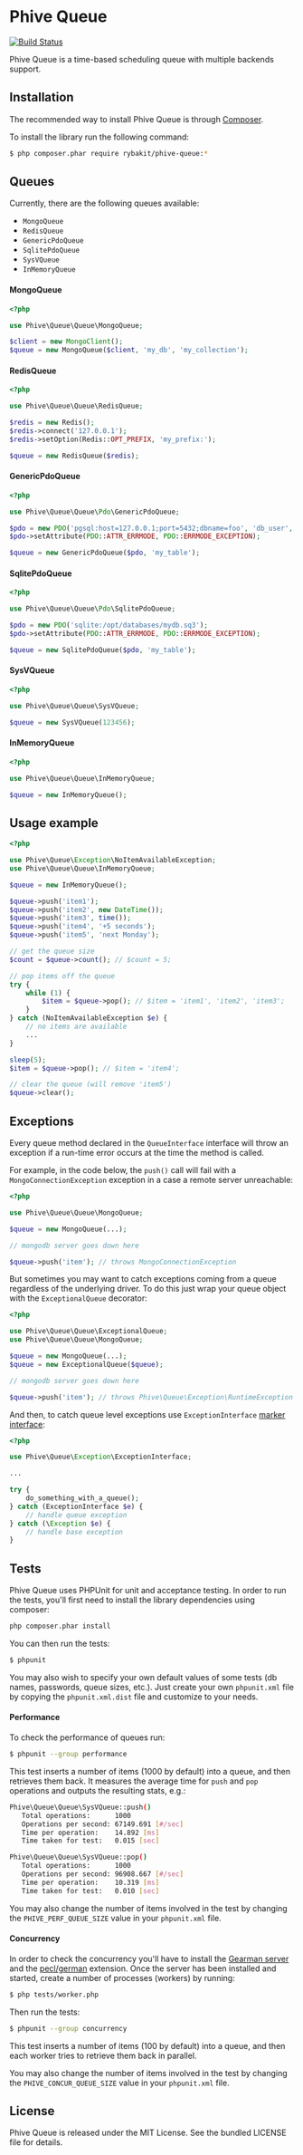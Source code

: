 Phive Queue
===========
[![Build Status](https://secure.travis-ci.org/rybakit/phive-queue.png?branch=master)](http://travis-ci.org/rybakit/phive-queue)

Phive Queue is a time-based scheduling queue with multiple backends support.


## Installation

The recommended way to install Phive Queue is through [Composer](http://getcomposer.org).

To install the library run the following command:

```sh
$ php composer.phar require rybakit/phive-queue:*
```


## Queues

Currently, there are the following queues available:

* `MongoQueue`
* `RedisQueue`
* `GenericPdoQueue`
* `SqlitePdoQueue`
* `SysVQueue`
* `InMemoryQueue`

#### MongoQueue

```php
<?php

use Phive\Queue\Queue\MongoQueue;

$client = new MongoClient();
$queue = new MongoQueue($client, 'my_db', 'my_collection');
```

#### RedisQueue

```php
<?php

use Phive\Queue\Queue\RedisQueue;

$redis = new Redis();
$redis->connect('127.0.0.1');
$redis->setOption(Redis::OPT_PREFIX, 'my_prefix:');

$queue = new RedisQueue($redis);
```

#### GenericPdoQueue

```php
<?php

use Phive\Queue\Queue\Pdo\GenericPdoQueue;

$pdo = new PDO('pgsql:host=127.0.0.1;port=5432;dbname=foo', 'db_user', 'db_pass');
$pdo->setAttribute(PDO::ATTR_ERRMODE, PDO::ERRMODE_EXCEPTION);

$queue = new GenericPdoQueue($pdo, 'my_table');
```

#### SqlitePdoQueue

```php
<?php

use Phive\Queue\Queue\Pdo\SqlitePdoQueue;

$pdo = new PDO('sqlite:/opt/databases/mydb.sq3');
$pdo->setAttribute(PDO::ATTR_ERRMODE, PDO::ERRMODE_EXCEPTION);

$queue = new SqlitePdoQueue($pdo, 'my_table');
```

#### SysVQueue

```php
<?php

use Phive\Queue\Queue\SysVQueue;

$queue = new SysVQueue(123456);
```

#### InMemoryQueue

```php
<?php

use Phive\Queue\Queue\InMemoryQueue;

$queue = new InMemoryQueue();
```


## Usage example

```php
<?php

use Phive\Queue\Exception\NoItemAvailableException;
use Phive\Queue\Queue\InMemoryQueue;

$queue = new InMemoryQueue();

$queue->push('item1');
$queue->push('item2', new DateTime());
$queue->push('item3', time());
$queue->push('item4', '+5 seconds');
$queue->push('item5', 'next Monday');

// get the queue size
$count = $queue->count(); // $count = 5;

// pop items off the queue
try {
    while (1) {
        $item = $queue->pop(); // $item = 'item1', 'item2', 'item3';
    }
} catch (NoItemAvailableException $e) {
    // no items are available
    ...
}

sleep(5);
$item = $queue->pop(); // $item = 'item4';

// clear the queue (will remove 'item5')
$queue->clear();
```


## Exceptions

Every queue method declared in the `QueueInterface` interface will throw an exception if a run-time error occurs at the time the method is called.

For example, in the code below, the `push()` call will fail with a `MongoConnectionException` exception in a case a remote server unreachable:

```php
<?php

use Phive\Queue\Queue\MongoQueue;

$queue = new MongoQueue(...);

// mongodb server goes down here

$queue->push('item'); // throws MongoConnectionException
```

But sometimes you may want to catch exceptions coming from a queue regardless of the underlying driver.
To do this just wrap your queue object with the `ExceptionalQueue` decorator:

```php
<?php

use Phive\Queue\Queue\ExceptionalQueue;
use Phive\Queue\Queue\MongoQueue;

$queue = new MongoQueue(...);
$queue = new ExceptionalQueue($queue);

// mongodb server goes down here

$queue->push('item'); // throws Phive\Queue\Exception\RuntimeException
```

And then, to catch queue level exceptions use `ExceptionInterface` [marker interface](http://en.wikipedia.org/wiki/Marker_interface_pattern):

```php
<?php

use Phive\Queue\Exception\ExceptionInterface;

...

try {
    do_something_with_a_queue();
} catch (ExceptionInterface $e) {
    // handle queue exception
} catch (\Exception $e) {
    // handle base exception
}
```


## Tests

Phive Queue uses PHPUnit for unit and acceptance testing. In order to run the tests, you'll first need to install the library dependencies using composer:

```sh
php composer.phar install
```

You can then run the tests:

```sh
$ phpunit
```

You may also wish to specify your own default values of some tests (db names, passwords, queue sizes, etc.).
Just create your own `phpunit.xml` file by copying the `phpunit.xml.dist` file and customize to your needs.


#### Performance

To check the performance of queues run:

```sh
$ phpunit --group performance
```

This test inserts a number of items (1000 by default) into a queue, and then retrieves them back.
It measures the average time for `push` and `pop` operations and outputs the resulting stats, e.g.:

```sh
Phive\Queue\Queue\SysVQueue::push()
   Total operations:      1000
   Operations per second: 67149.691 [#/sec]
   Time per operation:    14.892 [ms]
   Time taken for test:   0.015 [sec]

Phive\Queue\Queue\SysVQueue::pop()
   Total operations:      1000
   Operations per second: 96908.667 [#/sec]
   Time per operation:    10.319 [ms]
   Time taken for test:   0.010 [sec]
```

You may also change the number of items involved in the test by changing the `PHIVE_PERF_QUEUE_SIZE` value in your `phpunit.xml` file.


#### Concurrency

In order to check the concurrency you'll have to install the [Gearman server](http://gearman.org) and the [pecl/german](http://pecl.php.net/package/gearman) extension.
Once the server has been installed and started, create a number of processes (workers) by running:

```sh
$ php tests/worker.php
```

Then run the tests:

```sh
$ phpunit --group concurrency
```

This test inserts a number of items (100 by default) into a queue, and then each worker tries to retrieve them back in parallel.

You may also change the number of items involved in the test by changing the `PHIVE_CONCUR_QUEUE_SIZE` value in your `phpunit.xml` file.


## License

Phive Queue is released under the MIT License. See the bundled LICENSE file for details.
